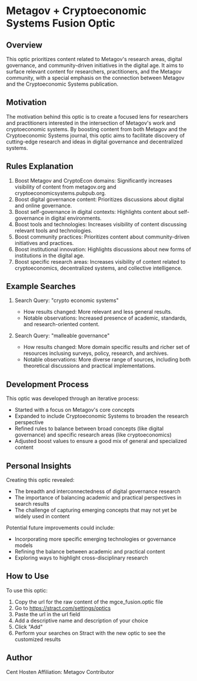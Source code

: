 # Metagov + Cryptoeconomic Systems Fusion Optic

## Overview
This optic prioritizes content related to Metagov's research areas, digital governance, and community-driven initiatives in the digital age. It aims to surface relevant content for researchers, practitioners, and the Metagov community, with a special emphasis on the connection between Metagov and the Cryptoeconomic Systems publication.

## Motivation
The motivation behind this optic is to create a focused lens for researchers and practitioners interested in the intersection of Metagov's work and cryptoeconomic systems. By boosting content from both Metagov and the Cryptoeconomic Systems journal, this optic aims to facilitate discovery of cutting-edge research and ideas in digital governance and decentralized systems.

## Rules Explanation
1. Boost Metagov and CryptoEcon domains: Significantly increases visibility of content from metagov.org and cryptoeconomicsystems.pubpub.org.
2. Boost digital governance content: Prioritizes discussions about digital and online governance.
3. Boost self-governance in digital contexts: Highlights content about self-governance in digital environments.
4. Boost tools and technologies: Increases visibility of content discussing relevant tools and technologies.
5. Boost community practices: Prioritizes content about community-driven initiatives and practices.
6. Boost institutional innovation: Highlights discussions about new forms of institutions in the digital age.
7. Boost specific research areas: Increases visibility of content related to cryptoeconomics, decentralized systems, and collective intelligence.

## Example Searches
1. Search Query: "crypto economic systems"
   - How results changed: More relevant and less general results. 
   - Notable observations: Increased presence of academic, standards, and research-oriented content.

2. Search Query: "malleable governance"
   - How results changed: More domain specific results and richer set of resources inclusing surveys, policy, research, and archives.
   - Notable observations: More diverse range of sources, including both theoretical discussions and practical implementations.

## Development Process
This optic was developed through an iterative process:
- Started with a focus on Metagov's core concepts
- Expanded to include Cryptoeconomic Systems to broaden the research perspective
- Refined rules to balance between broad concepts (like digital governance) and specific research areas (like cryptoeconomics)
- Adjusted boost values to ensure a good mix of general and specialized content

## Personal Insights
Creating this optic revealed:
- The breadth and interconnectedness of digital governance research
- The importance of balancing academic and practical perspectives in search results
- The challenge of capturing emerging concepts that may not yet be widely used in content

Potential future improvements could include:
- Incorporating more specific emerging technologies or governance models
- Refining the balance between academic and practical content
- Exploring ways to highlight cross-disciplinary research

## How to Use
To use this optic:
1. Copy the url for the raw content of the mgce_fusion.optic file
2. Go to https://stract.com/settings/optics
3. Paste the url in the url field
4. Add a descriptive name and description of your choice
5. Click "Add"
6. Perform your searches on Stract with the new optic to see the customized results

## Author
Cent Hosten
Affiliation: Metagov Contributor
